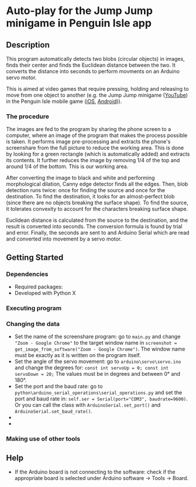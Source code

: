 # Auto-play for the Jump Jump minigame in Penguin Isle app

## Description

This program automatically detects two blobs (circular objects) in images, finds their center and finds the Euclidean distance between the two. It converts the distance into seconds to perform movments on an Arduino servo motor. 

This is aimed at video games that require pressing, holding and releasing to move from one object to another (e.g. the Jump Jump minigame ([YouTube](https://www.youtube.com/watch?v=C_E0wuMuVb4&pp=ygUWcGVuZ3VpbiBpc2xlIGp1bXAganVtcA%3D%3D)) in the Penguin Isle mobile game ([iOS](https://apps.apple.com/hr/app/penguin-isle/id1474314811), [Android](https://play.google.com/store/apps/details?id=com.fantome.penguinisle&hl=en_US))).

### The procedure

The images are fed to the program by sharing the phone screen to a computer, where an image of the program that makes the process possible is taken. It performs image pre-processing and extracts the phone's screenshare from the full picture to reduce the working area. This is done by looking for a green rectangle (which is automatically added) and extracts its contents. It further reduces the image by removing 1/4 of the top and around 1/4 of the bottom. This is our working area.

After converting the image to black and white and performing morphological dilation, Canny edge detector finds all the edges. Then, blob detection runs twice: once for finding the source and once for the destination. To find the destination, it looks for an almost-perfect blob (since there are no objects breaking the surface shape). To find the source, it tolerates convexity to account for the characters breaking surface shape.

Euclidean distance is calculated from the source to the destination, and the result is converted into seconds. The conversion formula is found by trial and error. Finally, the seconds are sent to and Arduino Serial which are read and converted into movement by a servo motor.

## Getting Started

### Dependencies

* Required packages: 
* Developed with Python X

### Executing program



### Changing the data

* Set the name of the screenshare program: go to `main.py` and change `"Zoom - Google Chrome"` to the target window name in `screenshot = get_image_from_software("Zoom - Google Chrome")`. The window name must be exactly as it is written on the program itself.
* Set the angle of the servo movement: go to `arduino\servo\servo.ino` and change the degrees for: `const int servoUp = 0; const int servoDown = 20;` The values must be in degrees and between 0° and 180°.
*  Set the port and the baud rate: go to `python\arduino_serial_operations\serial_operations.py` and set the port and baud rate in: `self.ser = Serial(port="COM3", baudrate=9600)`. Or you can call the class with `ArduinoSerial.set_port()` and `ArduinoSerial.set_baud_rate()`.
*  
*  

### Making use of other tools



## Help
* If the Arduino board is not connecting to the software: check if the appropriate board is selected under Arduino software -> Tools -> Board.
